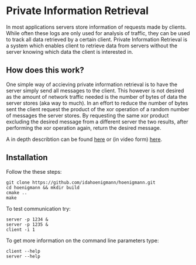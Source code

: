 # Private Information Retrieval

In most applications servers store information of requests made by clients. While often these logs are only used for analysis of traffic, they can be used to track all data retrieved by a certain client. Private Information Retrieval is a system which enables client to retrieve data from servers without the server knowing which data the client is interested in.

## How does this work?

One simple way of accieving private information retrieval is to have the server simply send all messages to the client. This however is not desired as the amount of network traffic needed is the number of bytes of data the server stores (aka way to much). In an effort to reduce the number of bytes sent the client request the product of the xor operation of a random number of messages the server stores. By requesting the same xor product excluding the desired message from a different server the two results, after performing the xor operation again, return the desired message.

A in depth describtion can be found [here](https://dl.acm.org/doi/pdf/10.1145/293347.293350) or (in video form) [here](https://media.ccc.de/v/36c3-10565-what_s_left_for_private_messaging#t=2402).

## Installation

Follow the these steps:

```
git clone https://github.com/idahoenigmann/hoenigmann.git
cd hoenigmann && mkdir build
cmake ..
make
```

To test communication try:

```
server -p 1234 &
server -p 1235 &
client -i 1
```

To get more information on the command line parameters type:

```
client --help
server --help
```
